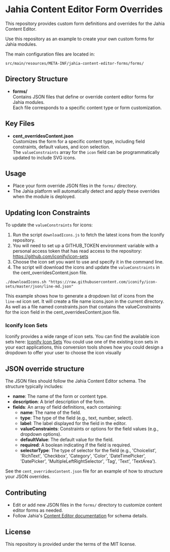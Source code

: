 # Jahia Content Editor Form Overrides

This repository provides custom form definitions and overrides for the Jahia Content Editor.  

Use this repository as an example to create your own custom forms for Jahia modules.

The main configuration files are located in:

`src/main/resources/META-INF/jahia-content-editor-forms/forms/`

## Directory Structure

- **forms/**  
  Contains JSON files that define or override content editor forms for Jahia modules.  
  Each file corresponds to a specific content type or form customization.

## Key Files

- **cent_overridesContent.json**  
  Customizes the form for a specific content type, including field constraints, default values, and icon selection.  
  The `valueConstraints` array for the `icon` field can be programmatically updated to include SVG icons.

## Usage

- Place your form override JSON files in the `forms/` directory.
- The Jahia platform will automatically detect and apply these overrides when the module is deployed.

## Updating Icon Constraints

To update the `valueConstraints` for icons:
1. Run the script `downloadIcons.js` to fetch the latest icons from the Iconify repository.
2. You will need to set up a GITHUB_TOKEN environment variable with a personal access token that has read access to the repository: https://github.com/iconify/icon-sets
3. Choose the icon set you want to use and specify it in the command line.
4. The script will download the icons and update the `valueConstraints` in the cent_overridesContent.json file.

```shell
./downloadIcons.sh "https://raw.githubusercontent.com/iconify/icon-sets/master/json/line-md.json"
```
This example shows how to generate a dropdown list of icons from the `line-md` icon set. 
It will create a file name icons.json in the current directory. As well as a file named constraints.json that contains the valueConstraints for the icon field in the cent_overridesContent.json file.

### Iconify Icon Sets
Iconify provides a wide range of icon sets. You can find the available icon sets here: [Iconify Icon Sets](https://github.com/iconify/icon-sets)
You could use one of the existing icon sets in your eact applications, this conversion tools shows how you could design a dropdown to offer your user to choose the icon visually

## JSON override structure
The JSON files should follow the Jahia Content Editor schema.
The structure typically includes:
- **name**: The name of the form or content type.
- **description**: A brief description of the form.
- **fields**: An array of field definitions, each containing:
  - **name**: The name of the field.
  - **type**: The type of the field (e.g., text, number, select).
  - **label**: The label displayed for the field in the editor.
  - **valueConstraints**: Constraints or options for the field values (e.g., dropdown options).
  - **defaultValue**: The default value for the field.
  - **required**: A boolean indicating if the field is required.
  - **selectorType**: The type of selector for the field (e.g., 'Choicelist', 'RichText', 'Checkbox', 'Category', 'Color', 'DateTimePicker', 'DatePicker', 'MultipleLeftRightSelector', 'Tag', 'Text', 'TextArea').

See the `cent_overridesContent.json` file for an example of how to structure your JSON overrides.


## Contributing

- Edit or add new JSON files in the `forms/` directory to customize content editor forms as needed.
- Follow Jahia's [Content Editor documentation](https://academy.jahia.com/documentation/content-editor) for schema details.

## License

This repository is provided under the terms of the MIT license.
